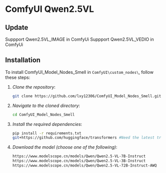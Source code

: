# ComfyUI Qwen2.5VL
## Update
Suppport Qwen2.5VL_IMAGE in ComfyUi
Suppport Qwen2.5VL_VEDIO in ComfyUi

## Installation

To install ComfyUI_Model_Nodes_Smell in `ComfyUI\custom_nodes\`, follow these steps:

1. *Clone the repository*:
    ```bash
    git clone https://github.com/lxy12306/ComfyUI_Model_Nodes_Smell.git
    ```

2. *Navigate to the cloned directory*:
    ```bash
    cd ComfyUI_Model_Nodes_Smell
    ```

3. *Install the required dependencies*:
    ```bash
    pip install -r requirements.txt
    git+https://github.com/huggingface/transformers #Need the latest transformers; this version has not yet released the Python package.
    ```

4. *Download the model (choose one of the following)*:
    ```bash
    https://www.modelscope.cn/models/Qwen/Qwen2.5-VL-7B-Instruct
    https://www.modelscope.cn/models/Qwen/Qwen2.5-VL-3B-Instruct
    https://www.modelscope.cn/models/Qwen/Qwen2.5-VL-72B-Instruct-AWQ
    ```